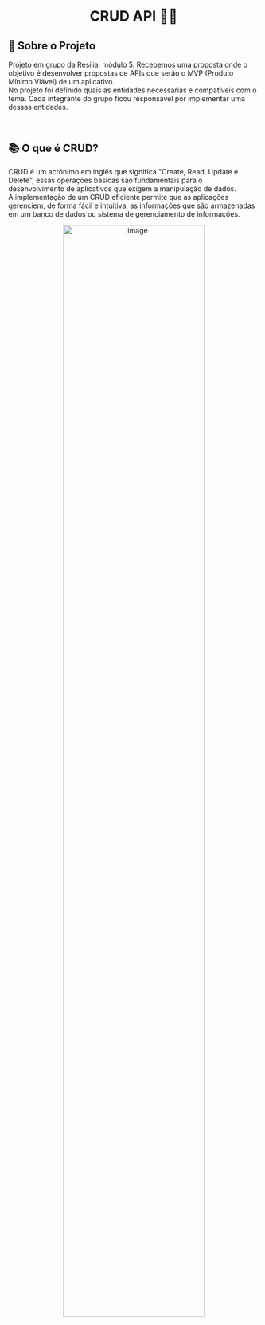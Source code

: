 <h1 align="center"> CRUD API 👨‍💻</h1>

## 📌 Sobre o Projeto
Projeto em grupo da Resilia, módulo 5. 
Recebemos uma proposta onde o objetivo é desenvolver propostas de APIs que serão
o MVP (Produto Mínimo Viável) de um aplicativo. 
<br>No projeto foi definido quais as entidades necessárias e compatíveis com
o tema. Cada integrante do grupo ficou responsável por implementar uma dessas entidades.

<br>

## 📚 O que é CRUD?
CRUD é um acrônimo em inglês que significa "Create, Read, Update e Delete", essas operações básicas são fundamentais
para o desenvolvimento de aplicativos que exigem a manipulação de dados.<br> A implementação de um CRUD eficiente permite
que as aplicações gerenciem, de forma fácil e intuitiva, as informações que são armazenadas em um banco de dados ou
sistema de gerenciamento de informações.


<p align="center">
    <img src="https://miro.medium.com/max/768/1*gjA78w2_Q8lSNZAnTMScqA.png" alt="image" width="75%">
</p>
